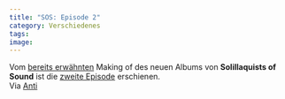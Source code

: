 ```yaml
---
title: "SOS: Episode 2"
category: Verschiedenes
tags: 
image: 
---
```


Vom [bereits erwähnten](http://www.misantropolis.de/2009/07/heroes-in-da-making/) Making of des neuen Albums von **Solillaquists of Sound** ist die [zweite Episode](http://www.antilabelblog.com/?p=1888) erschienen.  
Via [Anti](http://www.antilabelblog.com/?p=1888)